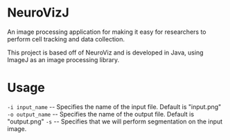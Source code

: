 NeuroVizJ
=========

An image processing application for making it easy for researchers
to perform cell tracking and data collection.

This project is based off of NeuroViz and is developed in Java, using
ImageJ as an image processing library.

Usage
=====

`-i input_name` -- Specifies the name of the input file. Default is "input.png"
`-o output_name` -- Specifies the name of the output file. Default is "output.png"
`-s` -- Specifies that we will perform segmentation on the input image.